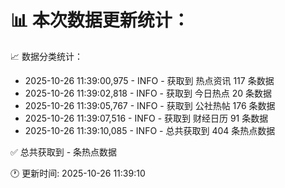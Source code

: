 📊 本次数据更新统计：
==========================

📈 数据分类统计：
- 2025-10-26 11:39:00,975 - INFO - 获取到 热点资讯 117 条数据
- 2025-10-26 11:39:02,818 - INFO - 获取到 今日热点 20 条数据
- 2025-10-26 11:39:05,767 - INFO - 获取到 公社热帖 176 条数据
- 2025-10-26 11:39:07,516 - INFO - 获取到 财经日历 91 条数据
- 2025-10-26 11:39:10,085 - INFO - 总共获取到 404 条热点数据

✅ 总共获取到 - 条热点数据

🕐 更新时间: 2025-10-26 11:39:10
